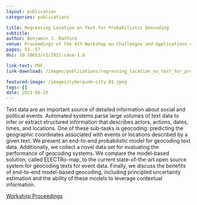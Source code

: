 ```yaml
---
layout: publication
categories: publications

title: Regressing Location on Text for Probabilistic Geocoding
subtitle: 
author: Benjamin J. Radford
venue: Proceedings of the 4th Workshop on Challenges and Applications of Automated Extraction of Socio-political Events from Text (CASE 2021)
pages: 53--57
doi: 10.18653/v1/2021.case-1.8

link-text: PDF
link-download: /images/publications/regressing_location_on_text_for_probabilistic_geocoding.pdf

featured-image: /images/cyberpunk-city-01.jpeg
tags: []
date: 2021-06-20
---
```


Text data are an important source of detailed information about social and political events. Automated systems parse large volumes of text data to infer or extract structured information that describes actors, actions, dates, times, and locations. One of these sub-tasks is geocoding: predicting the geographic coordinates associated with events or locations described by a given text. We present an end-to-end probabilistic model for geocoding text data. Additionally, we collect a novel data set for evaluating the performance of geocoding systems. We compare the model-based solution, called ELECTRo-map, to the current state-of-the-art open source system for geocoding texts for event data. Finally, we discuss the benefits of end-to-end model-based geocoding, including principled uncertainty estimation and the ability of these models to leverage contextual information. 

[Workshop Proceedings](https://aclanthology.org/events/acl-2021/#2021-case-1)